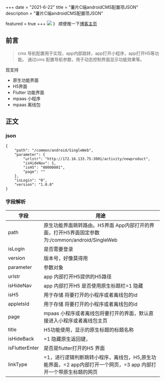 +++ date = "2021-6-22"
title = "薯片C端androidCMS配置项JSON"
description = "薯片C端androidCMS配置项JSON"

featured = true +++
![](https://gitee.com/lalalaxiaowifi/pictures/raw/master/image/%E6%97%A5%E5%B8%B8%E6%90%AC%E7%A0%96%E5%A4%B4.png)
》 顺便推一下[博客主页](http://lalalaxiaowifi.gitee.io/pictures/)

## 前言

> cms 导航配置用于实现，app内部跳转，app打开小程序，app打开H5等功能。
> 通过cms 配置导航参数，用于动态控制界面显示功能效果等。

现支持

* 原生功能界面
* H5界面
* Flutter 功能界面
* mpaas 小程序
* mpaas 离线包

## 正文

### json

````aidl
{
    "path": "/common/android/SingleWeb",
    "parameter": {
        "urlstr": "http://172.16.133.75:3001/activity/newproduct",
        "isHideNav": 1,
        "isH5": "00000001",
        "page": ""
    },
    "isLogin": "0",
    "version": "1.0.0"
}
````

### 字段解析

|  字段   | 用途  |
|  ----  | ----  |
|  path   | 原生功能界面跳转路由。H5界面 App内部打开的界面，打开H5界面固定参数为:/common/android/SingleWeb   |
| isLogin | 是否需要登录 |
| version | 版本号，好像莫得用 |
|parameter | 参数对象 |
| urlstr| app 内部打开H5提供的H5路径  |
|isHideNav | app 内部打开H5 是否使用原生标题栏=1 隐藏 |
|isH5 | 用于存储 将要打开的小程序或者离线包的id   |
|appletsId | 用于存储 将要打开的小程序或者离线包的id |
|page| mpaas 小程序或者离线包将要打开的界面，默认直接进入小程序或者离线包主页 |
|title| H5功能使用，显示的原生标题的标题名称 |
|isHideBack | =1 隐藏原生返回键， | 
|isFlutterEnter | 是否是flutter打开的H5 界面 |
|linkType| =1，进行逻辑判断跳转小程序，离线包，H5,原生功能界面，=2 app内部打开一个网页，=3 app 内部打开一个带原生标题的网页|



